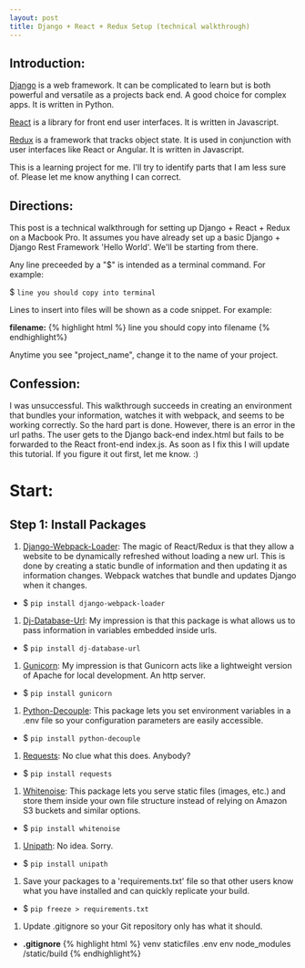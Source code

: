 ```yaml
---
layout: post
title: Django + React + Redux Setup (technical walkthrough)
---
```


## Introduction:

[Django](https://www.djangoproject.com/ "Django") is a web framework. It can be complicated to learn but is both powerful and versatile as a projects back end. A good choice for complex apps. It is written in Python.

[React](https://facebook.github.io/react/ "React") is a library for front end user interfaces. It is written in Javascript. 

[Redux](http://redux.js.org/ "Redux") is a framework that tracks object state. It is used in conjunction with user interfaces like React or Angular. It is written in Javascript.

This is a learning project for me. I'll try to identify parts that I am less sure of. Please let me know anything I can correct. 


## Directions: 

This post is a technical walkthrough for setting up Django + React + Redux on a Macbook Pro.  It assumes you have already set up a basic Django + Django Rest Framework 'Hello World'.  We'll be starting from there. 

Any line preceeded by a "$" is intended as a terminal command. For example:

$ `line you should copy into terminal`

Lines to insert into files will be shown as a code snippet. For example:

**filename:**
{% highlight html %}
line you should copy into filename 
{% endhighlight%}

Anytime you see "project_name", change it to the name of your project. 


## Confession:

I was unsuccessful. This walkthrough succeeds in creating an environment that bundles your information, watches it with webpack, and seems to be working correctly. So the hard part is done.  However, there is an error in the url paths.  The user gets to the Django back-end index.html but fails to be forwarded to the React front-end index.js. As soon as I fix this I will update this tutorial. If you figure it out first, let me know.  :)


# Start: 


## Step 1: Install Packages

1. [Django-Webpack-Loader](https://pypi.python.org/pypi/django-webpack-loader/ "django-webpack-loader"): The magic of React/Redux is that they allow a website to be dynamically refreshed without loading a new url. This is done by creating a static bundle of information and then updating it as information changes. Webpack watches that bundle and updates Django when it changes. 
  * $  `pip install django-webpack-loader`
1. [Dj-Database-Url](https://pypi.python.org/pypi/dj-database-url/ "dj-database-url"): My impression is that this package is what allows us to pass information in variables embedded inside urls. 
  * $  `pip install dj-database-url`
1. [Gunicorn](http://docs.gunicorn.org/en/stable/ "Gunicorn"): My impression is that Gunicorn acts like a lightweight version of Apache for local development. An http server. 
  * $  `pip install gunicorn`
1. [Python-Decouple](https://pypi.python.org/pypi/python-decouple/ "Python-Decouple"): This package lets you set environment variables in a .env file so your configuration parameters are easily accessible. 
  * $  `pip install python-decouple`
1. [Requests](https://pypi.python.org/pypi/requests/ "Requests"): No clue what this does. Anybody? 
  * $  `pip install requests`
1. [Whitenoise](http://whitenoise.evans.io/en/stable/ "Whitenoise"): This package lets you serve static files (images, etc.) and store them inside your own file structure instead of relying on Amazon S3 buckets and similar options.
  * $  `pip install whitenoise`
1. [Unipath](https://pypi.python.org/pypi/Unipath): No idea. Sorry.
  * $  `pip install unipath`
1. Save your packages to a 'requirements.txt' file so that other users know what you have installed and can quickly replicate your build.
  * $  `pip freeze > requirements.txt`
1. Update .gitignore so your Git repository only has what it should.
*  **.gitignore**
{% highlight html %}
venv
staticfiles
.env
env
node_modules
<project-name>/static/build
{% endhighlight%}







